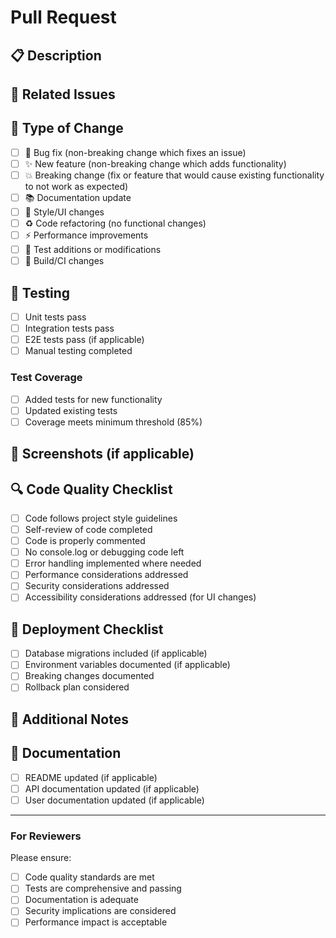 # Pull Request

## 📋 Description
<!-- Provide a brief description of the changes in this PR -->

## 🔗 Related Issues
<!-- Link to related issues using "Closes #123" or "Fixes #123" -->

## 🚀 Type of Change
<!-- Mark the relevant option with an "x" -->
- [ ] 🐛 Bug fix (non-breaking change which fixes an issue)
- [ ] ✨ New feature (non-breaking change which adds functionality)
- [ ] 💥 Breaking change (fix or feature that would cause existing functionality to not work as expected)
- [ ] 📚 Documentation update
- [ ] 🎨 Style/UI changes
- [ ] ♻️ Code refactoring (no functional changes)
- [ ] ⚡ Performance improvements
- [ ] 🧪 Test additions or modifications
- [ ] 🔧 Build/CI changes

## 🧪 Testing
<!-- Describe the tests you ran and how to reproduce them -->
- [ ] Unit tests pass
- [ ] Integration tests pass
- [ ] E2E tests pass (if applicable)
- [ ] Manual testing completed

### Test Coverage
- [ ] Added tests for new functionality
- [ ] Updated existing tests
- [ ] Coverage meets minimum threshold (85%)

## 📸 Screenshots (if applicable)
<!-- Add screenshots for UI changes -->

## 🔍 Code Quality Checklist
<!-- Ensure all items are checked before requesting review -->
- [ ] Code follows project style guidelines
- [ ] Self-review of code completed
- [ ] Code is properly commented
- [ ] No console.log or debugging code left
- [ ] Error handling implemented where needed
- [ ] Performance considerations addressed
- [ ] Security considerations addressed
- [ ] Accessibility considerations addressed (for UI changes)

## 🚀 Deployment Checklist
- [ ] Database migrations included (if applicable)
- [ ] Environment variables documented (if applicable)
- [ ] Breaking changes documented
- [ ] Rollback plan considered

## 📝 Additional Notes
<!-- Any additional information that reviewers should know -->

## 🔗 Documentation
<!-- Links to relevant documentation -->
- [ ] README updated (if applicable)
- [ ] API documentation updated (if applicable)
- [ ] User documentation updated (if applicable)

---

### For Reviewers
Please ensure:
- [ ] Code quality standards are met
- [ ] Tests are comprehensive and passing
- [ ] Documentation is adequate
- [ ] Security implications are considered
- [ ] Performance impact is acceptable